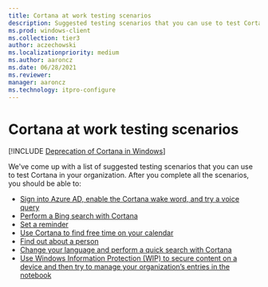 ```yaml
---
title: Cortana at work testing scenarios
description: Suggested testing scenarios that you can use to test Cortana in your organization.
ms.prod: windows-client
ms.collection: tier3
author: aczechowski
ms.localizationpriority: medium
ms.author: aaroncz
ms.date: 06/28/2021
ms.reviewer: 
manager: aaroncz
ms.technology: itpro-configure
---
```


# Cortana at work testing scenarios

<!--Using include for Cortana in Windows deprecation -->
[!INCLUDE [Deprecation of Cortana in Windows](./includes/cortana-deprecation.md)]

We've come up with a list of suggested testing scenarios that you can use to test Cortana in your organization. After you complete all the scenarios, you should be able to:

- [Sign into Azure AD, enable the Cortana wake word, and try a voice query](cortana-at-work-scenario-1.md)
- [Perform a Bing search with Cortana](cortana-at-work-scenario-2.md)
- [Set a reminder](cortana-at-work-scenario-3.md)
- [Use Cortana to find free time on your calendar](cortana-at-work-scenario-4.md)
- [Find out about a person](cortana-at-work-scenario-5.md)
- [Change your language and perform a quick search with Cortana](cortana-at-work-scenario-6.md)
- [Use Windows Information Protection (WIP) to secure content on a device and then try to manage your organization’s entries in the notebook](cortana-at-work-scenario-7.md)

